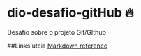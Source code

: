 # dio-desafio-gitHub 🔥
Desafio sobre o projeto Git/GIthub

##Links uteis
[Markdown reference](https://www.w3schools.io/file/markdown-introduction/)
